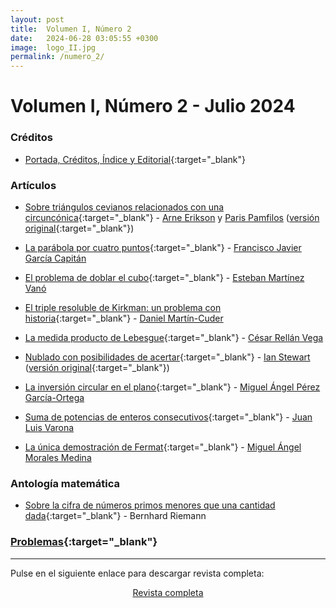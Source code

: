 ```yaml
---
layout: post
title:  Volumen I, Número 2
date:   2024-06-28 03:05:55 +0300
image:  logo_II.jpg
permalink: /numero_2/
---
```


# Volumen I, Número 2 - Julio 2024
<!---
Primer número de la revista Lva<sup>2</sup> donde abordamos temas tan interesantes como la matemática clásica india o los polimonios de Chebyshev. En esta edición profundizaremos sobre los números complejos desde su historia hasta el producto infinito de números complejos. Traemos de la mano de Sandra M. Fernández un interesante artículo de investigación. Finalizaremos con una breve introducción a los fractales y, por supuesto, incluimos unos retos matemáticos que esperamos sean de su agrado.
-->
### Créditos

* [Portada, Créditos, Índice y Editorial](https://drive.google.com/file/d/1JONEUo1B8qsoF8qUKP5QeDJciQehoPK){:target="_blank"}

### Artículos

* [Sobre triángulos cevianos relacionados con una circuncónica](https://drive.google.com/file/d/1iqV8Wl9HJ02orN0co2xr0B3Piz73EyPx){:target="_blank"} - [Arne Erikson](mailto:arerikso@gmail.com) y [Paris Pamfilos](mailto:parpamgr@gmail.com)
 ([versión original](https://drive.google.com/file/d/1ngzBTpBRGeH4dMFnxvp_CxgUXwObWeM0){:target="_blank"})

* [La parábola por cuatro puntos](https://drive.google.com/file/d/1Rw6pwousdumY79KO75GxBokmo9phazzR){:target="_blank"} - [Francisco Javier García Capitán](mailto:garciacapitan@gmail.com)

* [El problema de doblar el cubo](https://drive.google.com/file/d/14w0BzkT-vVgqundUyF4VENjQ3MzjC8gx){:target="_blank"} - [Esteban Martínez Vanó](mailto:emv@ugr.es)

* [El triple resoluble de Kirkman: un problema con historia](https://drive.google.com/file/d/1a3JNlirZha9pbhQXETlaygU-4avWMkyU){:target="_blank"} - [Daniel Martín-Cuder](mailto:daniel.mcudero@urjc.es)

* [La medida producto de Lebesgue](https://drive.google.com/file/d/11IlBGNglul_I452Q4S3j0AnjCFS9Xp13){:target="_blank"} - [César Rellán Vega](mailto:cesarrellan@gmail.com)

* [Nublado con posibilidades de acertar](https://drive.google.com/file/d/1CqK08DWpEjsdvK7gxc07yHDc2TNZe7Gi){:target="_blank"} - [Ian Stewart](mailto:i.n.stewart@warwick.ac.uk) ([versión original](https://drive.google.com/file/d/1va3xtCe10tN7yQbjbPDrzGDP2mSN56cc){:target="_blank"})

* [La inversión circular en el plano](https://drive.google.com/file/d/15xcwyzSMr1A7AgTaFMst01eCMdwyCAM6){:target="_blank"} - [Miguel Ángel Pérez García-Ortega](mailto:mianpgo@gmail.com)

* [Suma de potencias de enteros consecutivos](https://drive.google.com/file/d/1G9O7x2MsgPefp_HwE4lnZWKRdp2QcqZU){:target="_blank"} - [Juan Luis Varona](mailto:jvarona@unirioja.es)

* [La única demostración de Fermat](https://drive.google.com/file/d/1eCtmBEilIbKnUMFnp-5O3jJ1sE6gfs9E){:target="_blank"} - [Miguel Ángel Morales Medina](mailto:gaussianos@gmail.com)

### Antología matemática

* [Sobre la cifra de números primos menores que una cantidad dada](https://drive.google.com/file/d/1pIijCuQqKNgaUZzx5ZUXm3DAAPtrEPhW){:target="_blank"} - Bernhard Riemann

### [Problemas](https://drive.google.com/file/d/1ZLf_pLpjNi-4Ef2mPuKmRjNwkB8kyACh){:target="_blank"}

***

Pulse en el siguiente enlace para descargar revista completa:

<div style="text-align: center;">
    <a href="https://drive.google.com/uc?export=download&id=1zzRa8MwtNwTd0wKV1Ya6x3MO7GlS5Rfi"
        <img src="{{site.baseurl}}/images/revista_julio_24.png" alt="Revista completa julio 2024" width="30%">
    </a>
    <p>
        <a href="https://drive.google.com/uc?export=download&id=1zzRa8MwtNwTd0wKV1Ya6x3MO7GlS5Rfi">Revista completa</a>
    </p>
</div>
